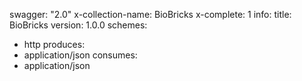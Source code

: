 swagger: "2.0"
x-collection-name: BioBricks
x-complete: 1
info:
  title: BioBricks
  version: 1.0.0
schemes:
- http
produces:
- application/json
consumes:
- application/json